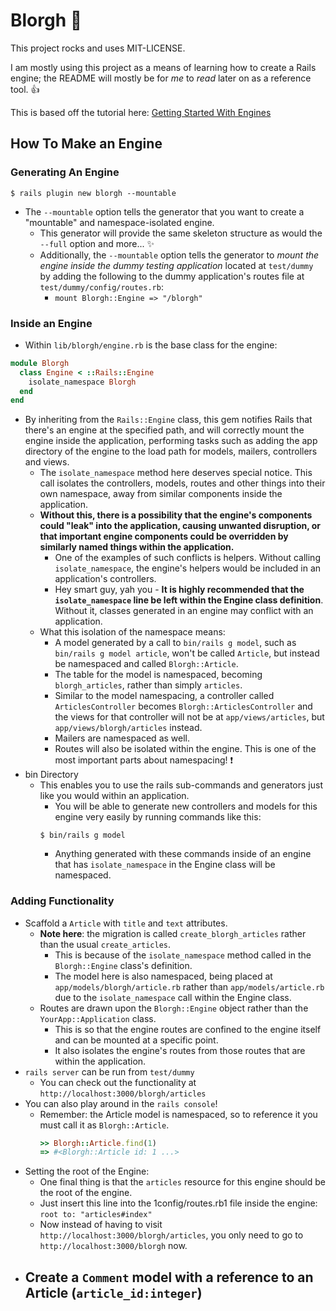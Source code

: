 # Blorgh :notebook:

This project rocks and uses MIT-LICENSE.

I am mostly using this project as a means of learning how to create a Rails engine; the README will mostly be for *me* to *read* later on as a reference tool. :thumbsup:

This is based off the tutorial here: [Getting Started With Engines](http://guides.rubyonrails.org/engines.html)

## How To Make an Engine

### Generating An Engine

```
$ rails plugin new blorgh --mountable
```
- The `--mountable` option tells the generator that you want to create a "mountable" and namespace-isolated engine.
  - This generator will provide the same skeleton structure as would the `--full` option and more... :sparkles:
  - Additionally, the `--mountable` option tells the generator to *mount the engine inside the dummy testing application* located at `test/dummy` by adding the following to the dummy application's routes file at `test/dummy/config/routes.rb`:
    - `mount Blorgh::Engine => "/blorgh"`

### Inside an Engine

- Within `lib/blorgh/engine.rb` is the base class for the engine:
```ruby
module Blorgh
  class Engine < ::Rails::Engine
    isolate_namespace Blorgh
  end
end
```
- By inheriting from the `Rails::Engine` class, this gem notifies Rails that there's an engine at the specified path, and will correctly mount the engine inside the application, performing tasks such as adding the app directory of the engine to the load path for models, mailers, controllers and views.
  - The `isolate_namespace` method here deserves special notice. This call isolates the controllers, models, routes and other things into their own namespace, away from similar components inside the application.
  - **Without this, there is a possibility that the engine's components could "leak" into the application, causing unwanted disruption, or that important engine components could be overridden by similarly named things within the application.**
    - One of the examples of such conflicts is helpers. Without calling `isolate_namespace`, the engine's helpers would be included in an application's controllers.
    - Hey smart guy, yah you - **It is highly recommended that the `isolate_namespace` line be left within the Engine class definition**. Without it, classes generated in an engine may conflict with an application.
  - What this isolation of the namespace means:
    - A model generated by a call to `bin/rails g model`, such as `bin/rails g model article`, won't be called `Article`, but instead be namespaced and called `Blorgh::Article`.
    - The table for the model is namespaced, becoming `blorgh_articles`, rather than simply `articles`.
    - Similar to the model namespacing, a controller called `ArticlesController` becomes `Blorgh::ArticlesController` and the views for that controller will not be at `app/views/articles`, but `app/views/blorgh/articles` instead.
    - Mailers are namespaced as well.
    - Routes will also be isolated within the engine. This is one of the most important parts about namespacing! :exclamation:
- bin Directory
  - This enables you to use the rails sub-commands and generators just like you would within an application.
    - You will be able to generate new controllers and models for this engine very easily by running commands like this:
    ```
    $ bin/rails g model
    ```
    - Anything generated with these commands inside of an engine that has `isolate_namespace` in the Engine class will be namespaced.

### Adding Functionality

- Scaffold a `Article` with `title` and `text` attributes.
  - **Note here**: the migration is called `create_blorgh_articles` rather than the usual `create_articles`.
    - This is because of the `isolate_namespace` method called in the `Blorgh::Engine` class's definition.
    - The model here is also namespaced, being placed at `app/models/blorgh/article.rb` rather than `app/models/article.rb` due to the `isolate_namespace` call within the Engine class.
  - Routes are drawn upon the `Blorgh::Engine` object rather than the `YourApp::Application` class.
    - This is so that the engine routes are confined to the engine itself and can be mounted at a specific point.
    - It also isolates the engine's routes from those routes that are within the application.
- `rails server` can be run from `test/dummy`
  - You can check out the functionality at `http://localhost:3000/blorgh/articles`
- You can also play around in the `rails console`!
  - Remember: the Article model is namespaced, so to reference it you must call it as `Blorgh::Article`.
    ```ruby
    >> Blorgh::Article.find(1)
    => #<Blorgh::Article id: 1 ...>
    ```
- Setting the root of the Engine:
  - One final thing is that the `articles` resource for this engine should be the root of the engine.
  - Just insert this line into the 1config/routes.rb1 file inside the engine: `root to: "articles#index"`
  - Now instead of having to visit `http://localhost:3000/blorgh/articles`, you only need to go to `http://localhost:3000/blorgh` now.
- Create a `Comment` model with a reference to an Article (`article_id:integer`)
  -
